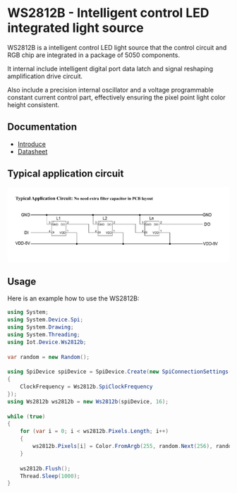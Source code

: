 ﻿# WS2812B - Intelligent control LED integrated light source

WS2812B is a intelligent control LED light source that the control circuit and RGB chip are integrated in a package of 5050 components.

It internal include intelligent digital port data latch and signal reshaping amplification drive circuit.

Also include a precision internal oscillator and a voltage programmable constant current control part, effectively ensuring the pixel point light color height consistent.

## Documentation

- [Introduce](http://www.world-semi.com/Certifications/WS2812B.html)
- [Datasheet](http://www.world-semi.com/DownLoadFile/108)

## Typical application circuit

![circuit](circuit.png)

## Usage

Here is an example how to use the WS2812B:

```csharp
using System;
using System.Device.Spi;
using System.Drawing;
using System.Threading;
using Iot.Device.Ws2812b;

var random = new Random();

using SpiDevice spiDevice = SpiDevice.Create(new SpiConnectionSettings(0, 0)
{
    ClockFrequency = Ws2812b.SpiClockFrequency
});
using Ws2812b ws2812b = new Ws2812b(spiDevice, 16);

while (true)
{
    for (var i = 0; i < ws2812b.Pixels.Length; i++)
    {
        ws2812b.Pixels[i] = Color.FromArgb(255, random.Next(256), random.Next(256), random.Next(256));
    }

    ws2812b.Flush();
    Thread.Sleep(1000);
}

```
